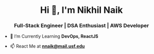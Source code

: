 <h1 align="center">Hi 👋, I'm Nikhil Naik</h1>
<h3 align="center">Full-Stack Engineer | DSA Enthusiast | AWS Developer </h3>

- 🌱 I’m Currently Learning **DevOps, ReactJS**

- 📫 React Me at **nnaik@mail.usf.edu**
